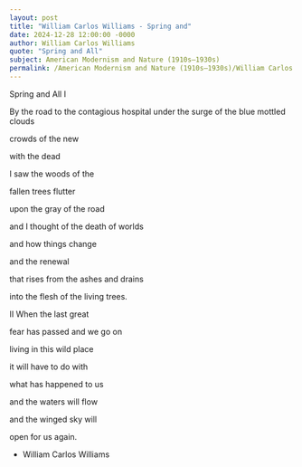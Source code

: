```yaml
---
layout: post
title: "William Carlos Williams - Spring and"
date: 2024-12-28 12:00:00 -0000
author: William Carlos Williams
quote: "Spring and All"
subject: American Modernism and Nature (1910s–1930s)
permalink: /American Modernism and Nature (1910s–1930s)/William Carlos Williams/William Carlos Williams - Spring and
---
```


Spring and All
I

By the road to the contagious hospital
under the surge of the blue
mottled clouds

crowds of the new

with the dead

I saw the woods of the

fallen trees flutter


upon the gray of the road

and I thought of the death of worlds

and how things change

and the renewal

that rises from the ashes and drains

into the flesh of the living trees.

II
When the last great

fear has passed and we go on

living in this wild place

it will have to do with

what has happened to us

and the waters will flow

and the winged sky will

open for us again.

- William Carlos Williams
